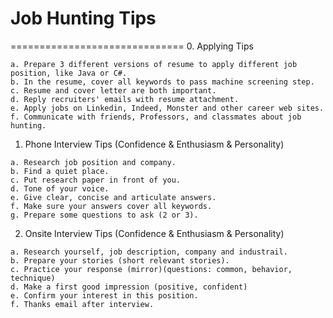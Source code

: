# Job Hunting Tips
==============================
0. Applying Tips
```
a. Prepare 3 different versions of resume to apply different job position, like Java or C#.
b. In the resume, cover all keywords to pass machine screening step.
c. Resume and cover letter are both important.
d. Reply recruiters' emails with resume attachment.
e. Apply jobs on Linkedin, Indeed, Monster and other career web sites.
f. Communicate with friends, Professors, and classmates about job hunting.
```
1. Phone Interview Tips (Confidence & Enthusiasm & Personality)
```
a. Research job position and company.
b. Find a quiet place.
c. Put research paper in front of you.
d. Tone of your voice.
e. Give clear, concise and articulate answers.
f. Make sure your answers cover all keywords.
g. Prepare some questions to ask (2 or 3).
```
2. Onsite Interview Tips (Confidence & Enthusiasm & Personality)
```
a. Research yourself, job description, company and industrail.
b. Prepare your stories (short relevant stories).
c. Practice your response (mirror)(questions: common, behavior, technique)
d. Make a first good impression (positive, confident)
e. Confirm your interest in this position.
f. Thanks email after interview.
```
